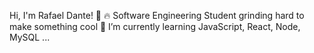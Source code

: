 Hi, I'm Rafael Dante! 👋
🔥 Software Engineering Student grinding hard to make something cool
📓 I’m currently learning JavaScript, React, Node, MySQL ...

<!---
DanteRafa/DanteRafa is a ✨ special ✨ repository because its `README.md` (this file) appears on your GitHub profile.
You can click the Preview link to take a look at your changes.
--->




